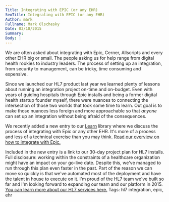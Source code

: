 ```yaml
---
Title: Integrating with EPIC (or any EHR)
SeoTitle: Integrating with EPIC (or any EHR)
Author: mark
Fullname: Mark Olschesky
Date: 03/10/2015
Summary: 
Body: |
---
```

We are often asked about integrating with Epic, Cerner, Allscripts and every other EHR big or small. The people asking us for help range from digital health rookies to industry leaders. The process of setting up an integration, from security to management, can be tricky, time consuming and expensive.

Since we launched our HL7 product last year we learned plenty of lessons about running an integration project on-time and on-budget. Even with years of guiding hospitals through Epic installs and being a former digital health startup founder myself, there were nuances to connecting the intersection of those two worlds that took some time to learn. Out goal is to make those nuances less foreign and more approachable so that _anyone_ can set up an integration without being afraid of the consequences.

We recently added a new entry to our [Learn](https://catalyze.io/learn) library where we discuss the process of integrating with Epic or any other EHR. It's more of a process and less of a technical exercise than you may think. [Read our overview on how to integrate with Epic.](https://catalyze.io/learn/how-to-integrate-with-epic-or-any-ehr)

Included in the new entry is a link to our 30-day project plan for HL7 installs. Full disclosure: working within the constraints of a healthcare organization might have an impact on your go-live date. Despite this, we've managed to run through this plan even faster in the past. Part of the reason we can move so quickly is that we've automated most of the deployment and have the talent in house to execute on it. I'm proud of the HL7 team we've built so far and I'm looking forward to expanding our team and our platform in 2015. [You can learn more about our HL7 services here.](https://catalyze.io/hl7)
Tags: hl7 integration, epic, ehr